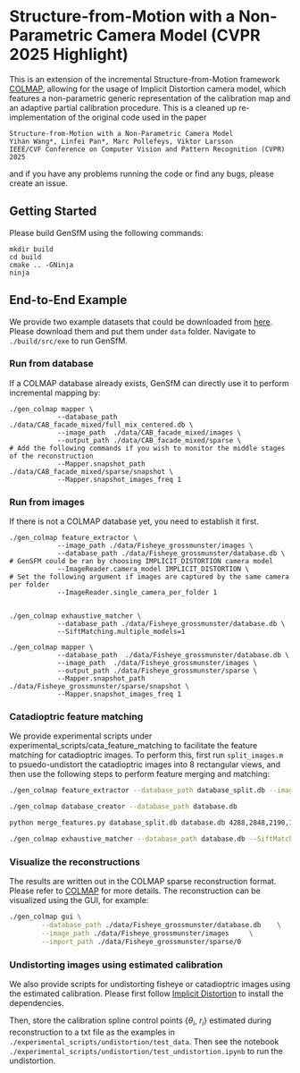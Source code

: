 
Structure-from-Motion with a Non-Parametric Camera Model (CVPR 2025 Highlight)
======
This is an extension of the incremental Structure-from-Motion framework [COLMAP](https://github.com/colmap/colmap), allowing for the usage of Implicit Distortion camera model, which features a non-parametric generic representation of the calibration map and an adaptive partial calibration procedure. This is a cleaned up re-implementation of the original code used in the paper

```
Structure-from-Motion with a Non-Parametric Camera Model
Yihan Wang*, Linfei Pan*, Marc Pollefeys, Viktor Larsson
IEEE/CVF Conference on Computer Vision and Pattern Recognition (CVPR) 2025
```
and if you have any problems running the code or find any bugs, please create an issue.

## Getting Started
Please build GenSfM using the following commands:
```shell
mkdir build
cd build
cmake .. -GNinja
ninja
```
## End-to-End Example
We provide two example datasets that could be downloaded from [here](https://drive.google.com/drive/folders/1ut-anuoDhFHkG3e54uN05fR_g_l20NFb?usp=sharing). Please download them and put them under `data` folder. Navigate to `./build/src/exe` to run GenSfM.
### Run from database
If a COLMAP database already exists, GenSfM can directly use it to perform incremental mapping by: 

```shell
./gen_colmap mapper \
            --database_path  ./data/CAB_facade_mixed/full_mix_centered.db \
            --image_path  ./data/CAB_facade_mixed/images \
            --output_path ./data/CAB_facade_mixed/sparse \
# Add the following commands if you wish to monitor the middle stages of the reconstruction
            --Mapper.snapshot_path ./data/CAB_facade_mixed/sparse/snapshot \
            --Mapper.snapshot_images_freq 1
```
### Run from images
If there is not a COLMAP database yet, you need to establish it first. 

```shell
./gen_colmap feature_extractor \
            --image_path ./data/Fisheye_grossmunster/images \
            --database_path ./data/Fisheye_grossmunster/database.db \ 
# GenSFM could be ran by choosing IMPLICIT_DISTORTION camera model            
            --ImageReader.camera_model IMPLICIT_DISTORTION \
# Set the following argument if images are captured by the same camera per folder
            --ImageReader.single_camera_per_folder 1


./gen_colmap exhaustive_matcher \
            --database_path ./data/Fisheye_grossmunster/database.db \ 
            --SiftMatching.multiple_models=1

./gen_colmap mapper \
            --database_path  ./data/Fisheye_grossmunster/database.db \
            --image_path  ./data/Fisheye_grossmunster/images \
            --output_path ./data/Fisheye_grossmunster/sparse \
            --Mapper.snapshot_path ./data/Fisheye_grossmunster/sparse/snapshot \
            --Mapper.snapshot_images_freq 1
```
### Catadioptric feature matching
We provide experimental scripts under experimental_scripts/cata_feature_matching to facilitate the feature matching for catadioptric images. To perform this, first run `split_images.m` to psuedo-undistort the catadioptric images into 8 rectangular views, and then use the following steps to perform feature merging and matching:
```bash
./gen_colmap feature_extractor --database_path database_split.db --image_path images_split/

./gen_colmap database_creator --database_path database.db

python merge_features.py database_split.db database.db 4288,2848,2190,1463,350,1250,796 # Change to the parameters obtained from `split_images.m`

./gen_colmap exhaustive_matcher --database_path database.db --SiftMatching.multiple_models=1

```
### Visualize the reconstructions
The results are written out in the COLMAP sparse reconstruction format. Please refer to [COLMAP](https://github.com/colmap/colmap) for more details. The reconstruction can be visualized using the GUI, for example:
```bash
./gen_colmap gui \
        --database_path ./data/Fisheye_grossmunster/database.db    \
        --image_path ./data/Fisheye_grossmunster/images     \
        --import_path ./data/Fisheye_grossmunster/sparse/0
```
### Undistorting images using estimated calibration
We also provide scripts for undistorting fisheye or catadioptric images using the estimated calibration. Please first follow [Implicit Distortion](https://github.com/cvg/implicit_dist.git) to install the dependencies. 

Then, store the calibration spline control points {$\theta_i$, $r_i$} estimated during reconstruction to a txt file as the examples in `./experimental_scripts/undistortion/test_data`. Then see the notebook `./experimental_scripts/undistortion/test_undistortion.ipynb` to run the undistortion.

